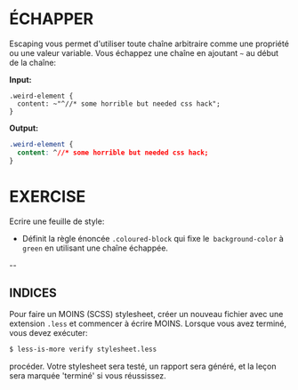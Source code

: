 # ÉCHAPPER

Escaping vous permet d'utiliser toute chaîne arbitraire comme une propriété ou une valeur variable. Vous échappez une chaîne en ajoutant `~` au début de la chaîne:

**Input:**
```less
.weird-element {
  content: ~"^//* some horrible but needed css hack";
}
```

**Output:**
```css
.weird-element {
  content: ^//* some horrible but needed css hack;
}
```

# EXERCISE

Ecrire une feuille de style:
- Définit la règle énoncée `.coloured-block` qui fixe le` background-color` à `green` en utilisant une chaîne échappée.

--
## INDICES

Pour faire un MOINS (SCSS) stylesheet, créer un nouveau fichier avec une extension `.less` et commencer à écrire MOINS. Lorsque vous avez terminé, vous devez exécuter:

```sh
$ less-is-more verify stylesheet.less
```

procéder. Votre stylesheet sera testé, un rapport sera généré, et la leçon sera marquée 'terminé' si vous réussissez.
